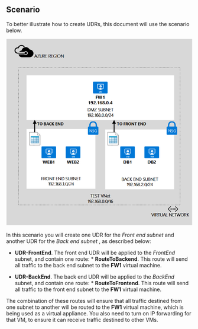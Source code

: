 ## Scenario
To better illustrate how to create UDRs, this document will use the scenario below.

![IMAGE DESCRIPTION](./media/virtual-network-create-udr-scenario-include/figure1.png)

In this scenario you will create one UDR for the *Front end subnet* and another UDR for the *Back end subnet* , as described below: 

* **UDR-FrontEnd**. The front end UDR will be applied to the *FrontEnd* subnet, and contain one route:      * **RouteToBackend**. This route will send all traffic to the back end subnet to the **FW1** virtual machine.


* **UDR-BackEnd**. The back end UDR will be applied to the *BackEnd* subnet, and contain one route:      * **RouteToFrontend**. This route will send all traffic to the front end subnet to the **FW1** virtual machine.



The combination of these routes will ensure that all traffic destined from one subnet to another will be routed to the **FW1** virtual machine, which is being used as a virtual appliance. You also need to turn on IP forwarding for that VM, to ensure it can receive traffic destined to other VMs.

